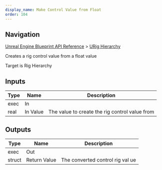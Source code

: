 ```yaml
---
display_name: Make Control Value from Float
order: 104
---
```

## Navigation

[Unreal Engine Blueprint API Reference](https://dev.epicgames.com/documentation/en-us/unreal-engine/BlueprintAPI) > [URig Hierarchy](https://dev.epicgames.com/documentation/en-us/unreal-engine/BlueprintAPI/URigHierarchy)

Creates a rig control value from a float value

Target is Rig Hierarchy

## Inputs

| Type | Name | Description |
| --- | --- | --- |
| exec | In |  |
| real | In Value | The value to create the rig control value from |

## Outputs

| Type | Name | Description |
| --- | --- | --- |
| exec | Out |  |
| struct | Return Value | The converted control rig val ue |

